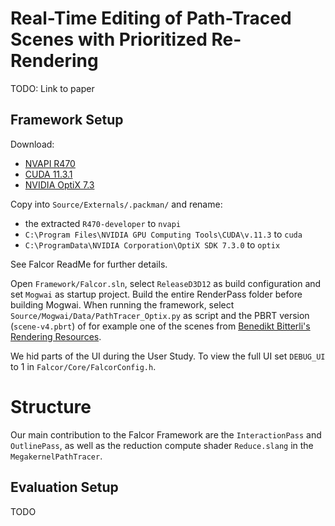 # Real-Time Editing of Path-Traced Scenes with Prioritized Re-Rendering

TODO: Link to paper

## Framework Setup

Download:
- [NVAPI R470](https://developer.nvidia.com/gameworksdownload#?search=nvapi)
- [CUDA 11.3.1](https://developer.nvidia.com/cuda-11-3-1-download-archive)
- [NVIDIA OptiX 7.3](https://developer.nvidia.com/designworks/optix/downloads/legacy)

Copy into `Source/Externals/.packman/` and rename:
- the extracted `R470-developer` to `nvapi`
- `C:\Program Files\NVIDIA GPU Computing Tools\CUDA\v.11.3` to `cuda`
- `C:\ProgramData\NVIDIA Corporation\OptiX SDK 7.3.0` to `optix`

See Falcor ReadMe for further details.

Open `Framework/Falcor.sln`, select `ReleaseD3D12` as build configuration and set `Mogwai` as startup project. Build the entire RenderPass folder before building Mogwai. When running the framework, select `Source/Mogwai/Data/PathTracer_Optix.py` as script and the PBRT version (`scene-v4.pbrt`) of for example one of the scenes from [Benedikt Bitterli's Rendering Resources](https://benedikt-bitterli.me/resources/).

We hid parts of the UI during the User Study. To view the full UI set `DEBUG_UI` to 1 in `Falcor/Core/FalcorConfig.h`.

# Structure

Our main contribution to the Falcor Framework are the `InteractionPass` and `OutlinePass`, as well as the reduction compute shader `Reduce.slang` in the `MegakernelPathTracer`.

## Evaluation Setup

TODO